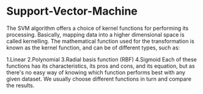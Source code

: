 # Support-Vector-Machine

The SVM algorithm offers a choice of kernel functions for performing its processing. Basically, mapping data into a higher dimensional space is called kernelling. The mathematical function used for the transformation is known as the kernel function, and can be of different types, such as:

1.Linear
2.Polynomial
3.Radial basis function (RBF)
4.Sigmoid
Each of these functions has its characteristics, its pros and cons, and its equation, but as there's no easy way of knowing which function performs best with any given dataset. We usually choose different functions in turn and compare the results.
